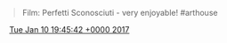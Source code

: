 > Film: Perfetti Sconosciuti \- very enjoyable\! \#arthouse

<img src="../../media/tweet.ico" width="12" /> [Tue Jan 10 19:45:42 +0000 2017](https://twitter.com/DromerDenker/status/818906681358819329)